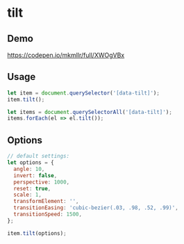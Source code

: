# tilt

## Demo

https://codepen.io/mkmllr/full/XWOgVBx

## Usage

```javascript
let item = document.querySelector('[data-tilt]');
item.tilt();
```

```javascript
let items = document.querySelectorAll('[data-tilt]');
items.forEach(el => el.tilt());
```

## Options

```javascript
// default settings:
let options = {
  angle: 10,
  invert: false,
  perspective: 1000,
  reset: true,
  scale: 1,
  transformElement: '',
  transitionEasing: 'cubic-bezier(.03, .98, .52, .99)',
  transitionSpeed: 1500,
};

item.tilt(options);
```
